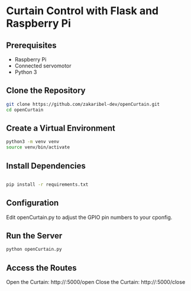 
# Curtain Control with Flask and Raspberry Pi

## Prerequisites

- Raspberry Pi
- Connected servomotor
- Python 3

## Clone the Repository

```bash
git clone https://github.com/zakaribel-dev/openCurtain.git
cd openCurtain
```
## Create a Virtual Environment
```bash
python3 -m venv venv
source venv/bin/activate
```
## Install Dependencies
```bash

pip install -r requirements.txt
```
## Configuration
Edit openCurtain.py to adjust the GPIO pin numbers to your cponfig.

## Run the Server
```bash
python openCurtain.py
```
## Access the Routes
Open the Curtain: http://<RaspberryPiAddress>:5000/open
Close the Curtain: http://<RaspberryPiAddress>:5000/close
